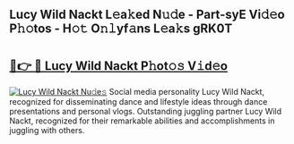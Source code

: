 ## Lucy Wild Nackt L𝚎a𝚔ed N𝚞𝚍e - Part-syE Vi𝚍𝚎o P𝚑𝚘tos - H𝚘𝚝 O𝚗𝚕yf𝚊ns L𝚎a𝚔s gRK0T

# <h2><a href="http://kf4gkn.oniu.top/?m=Lucy+Wild+Nackt">🔗👉 🔴 Lucy Wild Nackt P𝚑ot𝚘𝚜 V𝚒d𝚎o</a></h2>

[![Lucy Wild Nackt Nu𝚍e𝚜](https://i.imgur.com/0qMVB7G.gif)](http://kf4gkn.oniu.top/?m=Lucy+Wild+Nackt)
Social media personality Lucy Wild Nackt, recognized for disseminating dance and lifestyle ideas through dance presentations and personal vlogs. Outstanding juggling partner Lucy Wild Nackt, recognized for their remarkable abilities and accomplishments in juggling with others.  
